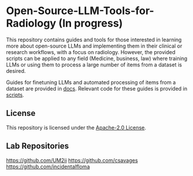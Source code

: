 # Open-Source-LLM-Tools-for-Radiology (In progress)

This repository contains guides and tools for those interested in learning more about open-source LLMs and implementing them in their clinical or research workflows, with a focus on radiology. However, the provided scripts can be applied to any field (Medicine, business, law) where training LLMs or using them to process a large number of items from a dataset is desired.


Guides for finetuning LLMs and automated processing of items from a dataset are provided in [docs](/docs). Relevant code for these guides is provided in [scripts](/scripts).

## License

This repository is licensed under the [Apache-2.0 License](LICENSE).

## Lab Repositories

https://github.com/UM2ii
https://github.com/csavages
https://github.com/incidentalfloma
